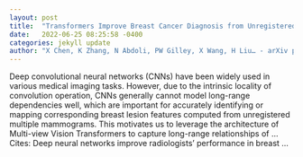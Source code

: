 ```yaml
---
layout: post
title:  "Transformers Improve Breast Cancer Diagnosis from Unregistered Multi-View Mammograms"
date:   2022-06-25 08:25:58 -0400
categories: jekyll update
author: "X Chen, K Zhang, N Abdoli, PW Gilley, X Wang, H Liu… - arXiv preprint arXiv …, 2022"
---
```

Deep convolutional neural networks (CNNs) have been widely used in various medical imaging tasks. However, due to the intrinsic locality of convolution operation, CNNs generally cannot model long-range dependencies well, which are important for accurately identifying or mapping corresponding breast lesion features computed from unregistered multiple mammograms. This motivates us to leverage the architecture of Multi-view Vision Transformers to capture long-range relationships of …
Cites: ‪Deep neural networks improve radiologists’ performance in breast …‬  